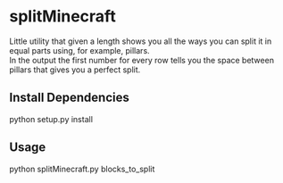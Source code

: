 # splitMinecraft
Little utility that given a length shows you all the ways you can split it in equal parts using, for example, pillars.<br>
In the output the first number for every row tells you the space between pillars that gives you a perfect split. <br>

<h2>Install Dependencies</h2>
    python setup.py install

<h2>Usage</h2> 
    python splitMinecraft.py blocks_to_split

